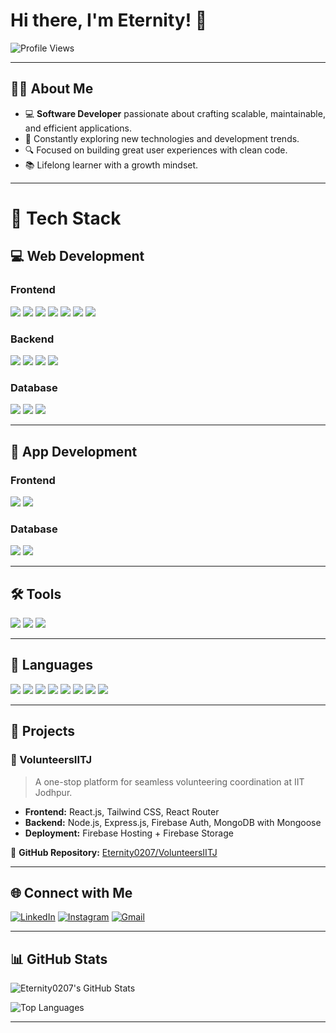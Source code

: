 # Hi there, I'm Eternity! 👋  
![Profile Views](https://komarev.com/ghpvc/?username=Eternity0207)

---

## 🧑‍💻 About Me

- 💻 **Software Developer** passionate about crafting scalable, maintainable, and efficient applications.
- 🚀 Constantly exploring new technologies and development trends.
- 🔍 Focused on building great user experiences with clean code.
- 📚 Lifelong learner with a growth mindset.

---

# 🚀 Tech Stack

## 💻 Web Development

### Frontend
<div align="left">
  <img src="https://img.shields.io/badge/Tailwind_CSS-38B2AC?style=for-the-badge&logo=tailwind-css&logoColor=white" />
  <img src="https://img.shields.io/badge/React-61DAFB?style=for-the-badge&logo=react&logoColor=black" />
  <img src="https://img.shields.io/badge/TypeScript-3178C6?style=for-the-badge&logo=typescript&logoColor=white" />
  <img src="https://img.shields.io/badge/JavaScript-F7DF1E?style=for-the-badge&logo=javascript&logoColor=black" />
  <img src="https://img.shields.io/badge/jQuery-0769AD?style=for-the-badge&logo=jquery&logoColor=white" />
  <img src="https://img.shields.io/badge/HTML5-E34F26?style=for-the-badge&logo=html5&logoColor=white" />
  <img src="https://img.shields.io/badge/CSS3-1572B6?style=for-the-badge&logo=css3&logoColor=white" />
</div>

### Backend
<div align="left">
  <img src="https://img.shields.io/badge/Node.js-339933?style=for-the-badge&logo=node.js&logoColor=white" />
  <img src="https://img.shields.io/badge/Django-092E20?style=for-the-badge&logo=django&logoColor=white" />
  <img src="https://img.shields.io/badge/Flask-000000?style=for-the-badge&logo=flask&logoColor=white" />
  <img src="https://img.shields.io/badge/Express-000000?style=for-the-badge&logo=express&logoColor=white" />
</div>

### Database
<div align="left">
  <img src="https://img.shields.io/badge/MySQL-4479A1?style=for-the-badge&logo=mysql&logoColor=white" />
  <img src="https://img.shields.io/badge/MongoDB-47A248?style=for-the-badge&logo=mongodb&logoColor=white" />
  <img src="https://img.shields.io/badge/PostgreSQL-4169E1?style=for-the-badge&logo=postgresql&logoColor=white" />
</div>

---

## 📱 App Development

### Frontend
<div align="left">
  <img src="https://img.shields.io/badge/React_Native-61DAFB?style=for-the-badge&logo=react&logoColor=black" />
  <img src="https://img.shields.io/badge/Material_UI-007FFF?style=for-the-badge&logo=mui&logoColor=white" />
</div>

### Database
<div align="left">
  <img src="https://img.shields.io/badge/Firebase_Realtime_DB-FFCA28?style=for-the-badge&logo=firebase&logoColor=black" />
  <img src="https://img.shields.io/badge/Cloud_Firestore-FFCA28?style=for-the-badge&logo=firebase&logoColor=black" />
</div>

---

## 🛠 Tools

<div align="left">
  <img src="https://img.shields.io/badge/Git-F05032?style=for-the-badge&logo=git&logoColor=white" />
  <img src="https://img.shields.io/badge/Docker-2496ED?style=for-the-badge&logo=docker&logoColor=white" />
  <img src="https://img.shields.io/badge/Heroku-430098?style=for-the-badge&logo=heroku&logoColor=white" />
</div>

---

## 🧠 Languages

<div align="left">
  <img src="https://img.shields.io/badge/Python-3776AB?style=for-the-badge&logo=python&logoColor=white" />
  <img src="https://img.shields.io/badge/Java-007396?style=for-the-badge&logo=java&logoColor=white" />
  <img src="https://img.shields.io/badge/C-00599C?style=for-the-badge&logo=c&logoColor=white" />
  <img src="https://img.shields.io/badge/C++-00599C?style=for-the-badge&logo=c%2B%2B&logoColor=white" />
  <img src="https://img.shields.io/badge/JavaScript-F7DF1E?style=for-the-badge&logo=javascript&logoColor=black" />
  <img src="https://img.shields.io/badge/Node.js-339933?style=for-the-badge&logo=node.js&logoColor=white" />
  <img src="https://img.shields.io/badge/Express.js-000000?style=for-the-badge&logo=express&logoColor=white" />
  <img src="https://img.shields.io/badge/React_Native-61DAFB?style=for-the-badge&logo=react&logoColor=black" />
</div>

---

## 🧩 Projects

### 🔹 VolunteersIITJ
> A one-stop platform for seamless volunteering coordination at IIT Jodhpur.

- **Frontend:** React.js, Tailwind CSS, React Router  
- **Backend:** Node.js, Express.js, Firebase Auth, MongoDB with Mongoose  
- **Deployment:** Firebase Hosting + Firebase Storage

📂 **GitHub Repository:** [Eternity0207/VolunteersIITJ](https://github.com/Eternity0207/VolunteersIITJ)

---

## 🌐 Connect with Me

[![LinkedIn](https://img.shields.io/badge/LinkedIn-0A66C2?style=flat&logo=linkedin&logoColor=white)](https://www.linkedin.com/in/arshgoyal0607)
[![Instagram](https://img.shields.io/badge/Instagram-E4405F?style=flat&logo=instagram&logoColor=white)](https://www.instagram.com/sin_master_69)
[![Gmail](https://img.shields.io/badge/Gmail-D14836?style=flat&logo=gmail&logoColor=white)](mailto:iamarsh0207@gmail.com)

---

## 📊 GitHub Stats

![Eternity0207's GitHub Stats](https://github-readme-stats.vercel.app/api?username=Eternity0207&show_icons=true&theme=radical)

![Top Languages](https://github-readme-stats.vercel.app/api/top-langs/?username=Eternity0207&layout=compact&theme=radical)

---

